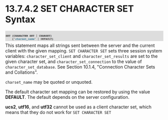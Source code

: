 # 13.7.4.2 SET CHARACTER SET Syntax

![](/assets/1505177090626.png)This statement maps all strings sent between the server and the current client with the given mapping. `SET CHARACTER SET` sets three session system variables: `character_set_client` and `character_set_results` are set to the given character set, and `character_set_connection` to the value of `character_set_database`. See Section 10.1.4, "Connection Character Sets and Collations".

`charset_name` may be quoted or unquoted.

The default character set mapping can be restored by using the value **DEFAULT**. The default depends on the server configuration.

**ucs2**, **utf16**, and **utf32** cannot be used as a client character set, which means that they do not work for `SET CHARACTER SET`



